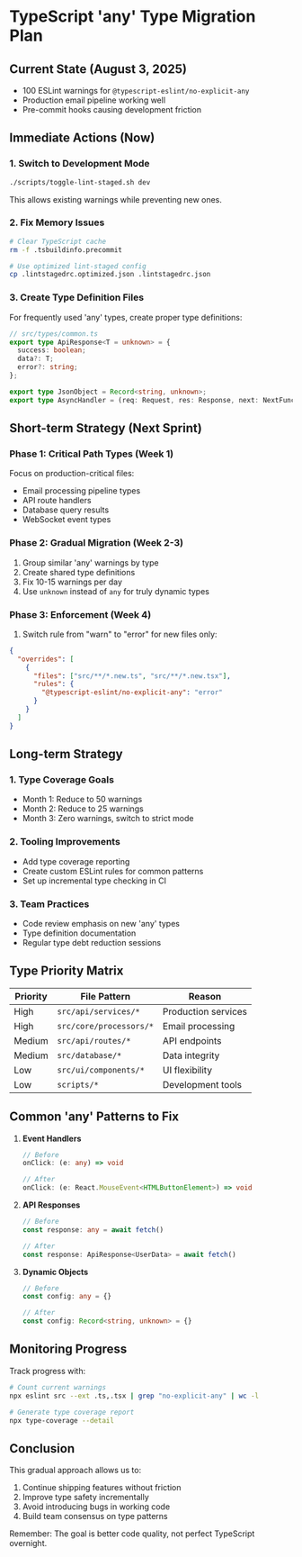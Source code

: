# TypeScript 'any' Type Migration Plan

## Current State (August 3, 2025)
- 100 ESLint warnings for `@typescript-eslint/no-explicit-any`
- Production email pipeline working well
- Pre-commit hooks causing development friction

## Immediate Actions (Now)

### 1. Switch to Development Mode
```bash
./scripts/toggle-lint-staged.sh dev
```
This allows existing warnings while preventing new ones.

### 2. Fix Memory Issues
```bash
# Clear TypeScript cache
rm -f .tsbuildinfo.precommit

# Use optimized lint-staged config
cp .lintstagedrc.optimized.json .lintstagedrc.json
```

### 3. Create Type Definition Files
For frequently used 'any' types, create proper type definitions:

```typescript
// src/types/common.ts
export type ApiResponse<T = unknown> = {
  success: boolean;
  data?: T;
  error?: string;
};

export type JsonObject = Record<string, unknown>;
export type AsyncHandler = (req: Request, res: Response, next: NextFunction) => Promise<void>;
```

## Short-term Strategy (Next Sprint)

### Phase 1: Critical Path Types (Week 1)
Focus on production-critical files:
- Email processing pipeline types
- API route handlers
- Database query results
- WebSocket event types

### Phase 2: Gradual Migration (Week 2-3)
1. Group similar 'any' warnings by type
2. Create shared type definitions
3. Fix 10-15 warnings per day
4. Use `unknown` instead of `any` for truly dynamic types

### Phase 3: Enforcement (Week 4)
1. Switch rule from "warn" to "error" for new files only:
```json
{
  "overrides": [
    {
      "files": ["src/**/*.new.ts", "src/**/*.new.tsx"],
      "rules": {
        "@typescript-eslint/no-explicit-any": "error"
      }
    }
  ]
}
```

## Long-term Strategy

### 1. Type Coverage Goals
- Month 1: Reduce to 50 warnings
- Month 2: Reduce to 25 warnings
- Month 3: Zero warnings, switch to strict mode

### 2. Tooling Improvements
- Add type coverage reporting
- Create custom ESLint rules for common patterns
- Set up incremental type checking in CI

### 3. Team Practices
- Code review emphasis on new 'any' types
- Type definition documentation
- Regular type debt reduction sessions

## Type Priority Matrix

| Priority | File Pattern | Reason |
|----------|-------------|---------|
| High | `src/api/services/*` | Production services |
| High | `src/core/processors/*` | Email processing |
| Medium | `src/api/routes/*` | API endpoints |
| Medium | `src/database/*` | Data integrity |
| Low | `src/ui/components/*` | UI flexibility |
| Low | `scripts/*` | Development tools |

## Common 'any' Patterns to Fix

1. **Event Handlers**
   ```typescript
   // Before
   onClick: (e: any) => void
   
   // After
   onClick: (e: React.MouseEvent<HTMLButtonElement>) => void
   ```

2. **API Responses**
   ```typescript
   // Before
   const response: any = await fetch()
   
   // After
   const response: ApiResponse<UserData> = await fetch()
   ```

3. **Dynamic Objects**
   ```typescript
   // Before
   const config: any = {}
   
   // After
   const config: Record<string, unknown> = {}
   ```

## Monitoring Progress

Track progress with:
```bash
# Count current warnings
npx eslint src --ext .ts,.tsx | grep "no-explicit-any" | wc -l

# Generate type coverage report
npx type-coverage --detail
```

## Conclusion

This gradual approach allows us to:
1. Continue shipping features without friction
2. Improve type safety incrementally
3. Avoid introducing bugs in working code
4. Build team consensus on type patterns

Remember: The goal is better code quality, not perfect TypeScript overnight.